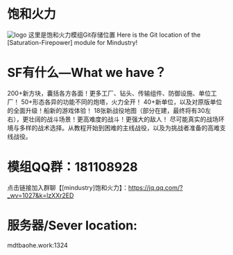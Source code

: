 # 饱和火力
![logo](https://user-images.githubusercontent.com/119042209/236638528-c89088d8-b4aa-4242-ab27-d9dd8f9d3772.png)
这里是饱和火力模组Git存储位置
Here is the Git location of the [Saturation-Firepower] module for Mindustry!

# SF有什么—What we have？
200+新方块，囊括各方各面！更多工厂、钻头、传输组件、防御设施、单位工厂！
50+形态各异的功能不同的炮塔，火力全开！
40+新单位，以及对原版单位的全面升级！船新的游戏体验！
18张新战役地图（部分在建，最终将有30左右），更壮阔的战斗场景！更高难度的战斗！更强大的敌人！
尽可能真实的战场环境与多样的战术选择。从教程开始到困难的主线战役，以及为挑战者准备的高难支线战役。

# 模组QQ群：181108928
点击链接加入群聊【[mindustry]饱和火力】：https://jq.qq.com/?_wv=1027&k=lzXXr2ED

# 服务器/Sever location:
mdtbaohe.work:1324


